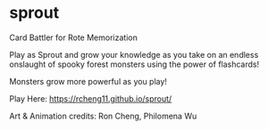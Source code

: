 # sprout
Card Battler for Rote Memorization

Play as Sprout and grow your knowledge as you take on an endless onslaught of spooky forest monsters using the power of flashcards!

Monsters grow more powerful as you play!

Play Here: https://rcheng11.github.io/sprout/

Art & Animation credits: Ron Cheng, Philomena Wu
